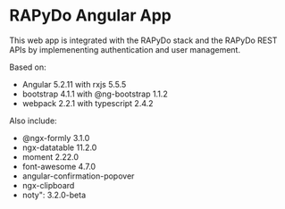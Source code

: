 # RAPyDo Angular App

This web app is integrated with the RAPyDo stack and the RAPyDo REST APIs by implemenenting authentication and user management.

Based on:

  * Angular 5.2.11  with rxjs 5.5.5
  * bootstrap 4.1.1 with @ng-bootstrap 1.1.2
  * webpack 2.2.1 with typescript 2.4.2

Also include:

  * @ngx-formly 3.1.0
  * ngx-datatable 11.2.0
  * moment 2.22.0
  * font-awesome 4.7.0
  * angular-confirmation-popover
  * ngx-clipboard
  * noty": 3.2.0-beta
